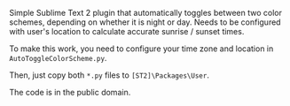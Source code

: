Simple Sublime Text 2 plugin that automatically toggles between two color schemes, depending on whether it is night or day. Needs to be configured with user's location to calculate accurate sunrise / sunset times.

To make this work, you need to configure your time zone and location in `AutoToggleColorScheme.py`. 

Then, just copy both `*.py` files to `[ST2]\Packages\User`.

The code is in the public domain.